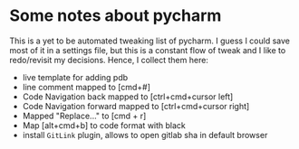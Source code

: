 # Some notes about pycharm


This is a yet to be automated tweaking list of pycharm. I guess I could save most of it in a settings file, but this is a constant flow of tweak and I like to redo/revisit my decisions. Hence, I collect them here:


* live template for adding pdb
* line comment mapped to [cmd+#]
* Code Navigation back mapped to [ctrl+cmd+cursor left]
* Code Navigation forward mapped to [ctrl+cmd+cursor right]
* Mapped "Replace..." to [cmd + r]
* Map [alt+cmd+b] to code format with black
* install `GitLink` plugin, allows to open gitlab sha in default browser